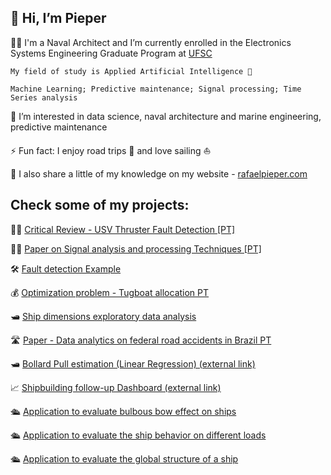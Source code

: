 
## 👋 Hi, I’m Pieper

🧑‍🎓 I'm a Naval Architect and I’m currently enrolled in the Electronics Systems Engineering Graduate Program at [UFSC](https://ppgese.joinville.ufsc.br/en/) 

    My field of study is Applied Artificial Intelligence 🤖
   
    Machine Learning; Predictive maintenance; Signal processing; Time Series analysis


👀 I’m interested in data science, naval architecture and marine engineering, predictive maintenance
    
⚡ Fun fact: I enjoy road trips 🚙 and love sailing ⛵

 📣 I also share a little of my knowledge on my website - [rafaelpieper.com](https://rafaelpieper.com/)

## Check some of my projects:

🧑‍🎓 [Critical Review - USV Thruster Fault Detection [PT]](https://github.com/RafaPieper/Critical_Review_Fault_Detection_propulsion)

🧑‍🎓 [Paper on Signal analysis and processing Techniques [PT]](https://github.com/RafaPieper/PPGESE_Trabalho_Analise_de_Sinais)

🛠️ [Fault detection Example](https://github.com/RafaPieper/Example_Fault_Detection_Tree)

💰 [Optimization problem - Tugboat allocation  PT](https://github.com/RafaPieper/Tugboat-Allocation-Optmization)

🛥️ [Ship dimensions exploratory data analysis](https://github.com/RafaPieper/Ships_Data_Analysis)

🛣️ [Paper - Data analytics on federal road accidents in Brazil PT](https://github.com/RafaPieper/Artigo-Acidentes-PRF)

🛥️ [Bollard Pull estimation (Linear Regression) (external link)](https://rafaelpieper.com/bollard-pull/)

📈 [Shipbuilding follow-up Dashboard (external link)](https://rafaelpieper.com/shipbuilding-power-bi-report/)  

🛳️ [Application to evaluate bulbous bow effect on ships](https://github.com/RafaPieper/Bulbous_Bow)

🛳️ [Application to evaluate the ship behavior on different loads](https://github.com/RafaPieper/Ship_Draft_Marks)

🛳️ [Application to evaluate the global structure of a ship](https://github.com/RafaPieper/Ship_Structure_Calculation)



